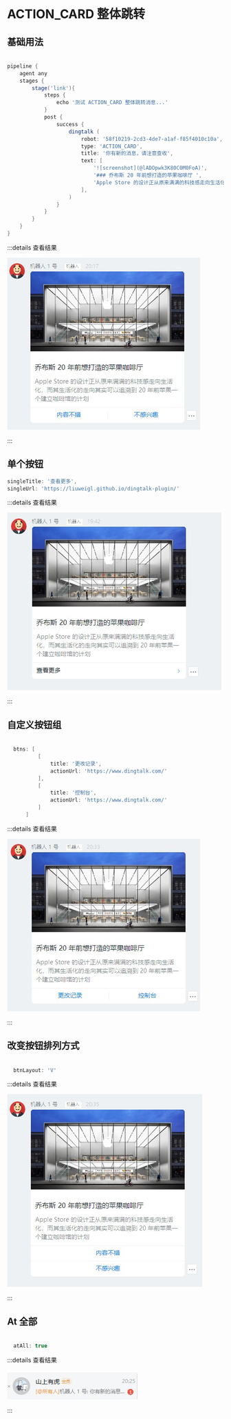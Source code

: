 # ACTION_CARD 整体跳转

## 基础用法

```groovy

pipeline {
    agent any
    stages {
        stage('link'){
            steps {
                echo '测试 ACTION_CARD 整体跳转消息...'
            }
            post {
                success {
                    dingtalk (
                        robot: '58f10219-2cd3-4de7-a1af-f85f4010c10a',
                        type: 'ACTION_CARD',
                        title: '你有新的消息，请注意查收',
                        text: [
                            '![screenshot](@lADOpwk3K80C0M0FoA)',
                            '### 乔布斯 20 年前想打造的苹果咖啡厅 ',
                            'Apple Store 的设计正从原来满满的科技感走向生活化，而其生活化的走向其实可以追溯到 20 年前苹果一个建立咖啡馆的计划'
                        ],
                    )
                }
            }
        }
    }
}

```

:::details 查看结果

![actionCard-default-example](../assets/actionCard-default-example.jpg)

:::

## 单个按钮

```groovy
singleTitle: '查看更多',
singleUrl: 'https://liuweigl.github.io/dingtalk-plugin/'
```

:::details 查看结果

![actionCard-singleBtn-example](../assets/actionCard-singleBtn-example.jpg)

:::


## 自定义按钮组

```groovy

  btns: [
          [
              title: '更改记录',
              actionUrl: 'https://www.dingtalk.com/'
          ],
          [
              title: '控制台',
              actionUrl: 'https://www.dingtalk.com/'
          ]
      ]

```

:::details 查看结果

![actionCard-customBtns-example](../assets/actionCard-customBtns-example.jpg)

:::

## 改变按钮排列方式

```groovy

  btnLayout: 'V'

```

:::details 查看结果

![actionCard-btnLayout-example](../assets/actionCard-btnLayout-example.jpg)

:::

## At 全部

```groovy

  atAll: true

```

:::details 查看结果

![actionCard-atAll-example](../assets/actionCard-atAll-example.jpg)

:::
